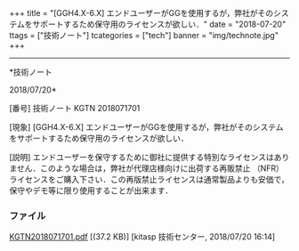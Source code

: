 ﻿+++
title = "[GGH4.X-6.X] エンドユーザーがGGを使用するが，弊社がそのシステムをサポートするため保守用のライセンスが欲しい．"
date = "2018-07-20"
ttags = ["技術ノート"]
tcategories = ["tech"]
banner = "img/technote.jpg"
+++

-----------------------------------------------------------------------------------------------------------------------------

*技術ノート

2018/07/20*


[番号]
技術ノート KGTN 2018071701

[現象]
[GGH4.X-6.X]
エンドユーザーがGGを使用するが，弊社がそのシステムをサポートするため保守用のライセンスが欲しい．

[説明]
エンドユーザーを保守するために御社に提供する特別なライセンスはありません．このような場合は，弊社が代理店様向けに出荷する再販禁止
（NFR）
ライセンスをご購入下さい．この再版禁止ライセンスは通常製品よりも安価で，保守やデモ等に限り使用することが出来ます．


### ファイル

 
 


[KGTN2018071701.pdf](http://techreport.kitasp.net/attachments/download/4104/KGTN2018071701.pdf)
 [(37.2 KB)] [kitasp 技術センター, 2018/07/20
16:14]


 


 

